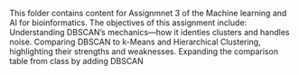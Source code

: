 This folder contains content for Assignmnet 3 of the Machine learning and AI for bioinformatics. 
The objectives of this assignment include: Understanding DBSCAN’s mechanics—how it identies clusters and handles noise.
Comparing DBSCAN to k-Means and Hierarchical Clustering, highlighting their strengths
and weaknesses.
Expanding the comparison table from class by adding DBSCAN
